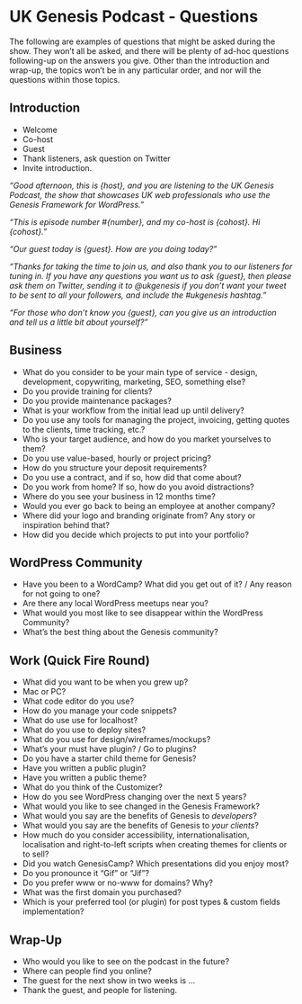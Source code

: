 # UK Genesis Podcast - Questions

The following are examples of questions that might be asked during the show. They won’t all be asked, and there will be plenty of ad-hoc questions following-up on the answers you give. Other than the introduction and  wrap-up, the topics won’t be in any particular order, and nor will the questions within those topics.

## Introduction

* Welcome
* Co-host
* Guest
* Thank listeners, ask question on Twitter
* Invite introduction.

_“Good afternoon, this is {host}, and you are listening to the UK Genesis Podcast, the show that showcases UK web professionals who use the Genesis Framework for WordPress.”_

_“This is episode number #{number}, and my co-host is {cohost}. Hi {cohost}.”_

_“Our guest today is {guest}. How are you doing today?”_

_“Thanks for taking the time to join us, and also thank you to our listeners for tuning in. If you have any questions you want us to ask {guest}, then please ask them on Twitter, sending it to @ukgenesis if you don’t want your tweet to be sent to all your followers, and include the #ukgenesis hashtag.”_

_“For those who don’t know you {guest}, can you give us an introduction and tell us a little bit about yourself?”_

## Business

* What do you consider to be your main type of service - design, development, copywriting, marketing, SEO, something else?
* Do you provide training for clients?
* Do you provide maintenance packages?
* What is your workflow from the initial lead up until delivery?
* Do you use any tools for managing the project, invoicing, getting quotes to the clients, time tracking, etc.?
* Who is your target audience, and how do you market yourselves to them?
* Do you use value-based, hourly or project pricing?
* How do you structure your deposit requirements?
* Do you use a contract, and if so, how did that come about?
* Do you work from home? If so, how do you avoid distractions?
* Where do you see your business in 12 months time?
* Would you ever go back to being an employee at another company?
* Where did your logo and branding originate from? Any story or inspiration behind that?
* How did you decide which projects to put into your portfolio?

## WordPress Community

* Have you been to a WordCamp? What did you get out of it? / Any reason for not going to one?
* Are there any local WordPress meetups near you?
* What would you most like to see disappear within the WordPress Community?
* What’s the best thing about the Genesis community?

## Work (Quick Fire Round)

* What did you want to be when you grew up?
* Mac or PC?
* What code editor do you use?
* How do you manage your code snippets?
* What do use use for localhost?
* What do you use to deploy sites?
* What do you use for design/wireframes/mockups?
* What’s your must have plugin? / Go to plugins?
* Do you have a starter child theme for Genesis?
* Have you written a public plugin?
* Have you written a public theme?
* What do you think of the Customizer?
* How do you see WordPress changing over the next 5 years?
* What would you like to see changed in the Genesis Framework?
* What would you say are the benefits of Genesis to _developers_?
* What would you say are the benefits of Genesis to _your clients_?
* How much do you consider accessibility, internationalisation, localisation and right-to-left scripts when creating themes for clients or to sell?
* Did you watch GenesisCamp? Which presentations did you enjoy most?
* Do you pronounce it “Gif” or “Jif”?
* Do you prefer www or no-www for domains? Why?
* What was the first domain you purchased?
* Which is your preferred tool (or plugin) for post types & custom fields implementation?

## Wrap-Up

* Who would you like to see on the podcast in the future?
* Where can people find you online?
* The guest for the next show in two weeks is ...
* Thank the guest, and people for listening.
